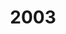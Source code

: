 ---
title: '2003'
countries:
- country: AUS
  indice: 0.4223379222562764
- country: AUT
  indice: 0.3664142912249018
- country: BEL
  indice: 0.40406503304554214
- country: CZE
  indice: 0.33405520220363033
- country: DNK
  indice: 0.40179352818383707
- country: FIN
  indice: 0.35504402929140266
- country: FRA
  indice: 0.43380447927040244
- country: DEU
  indice: 0.40504252570698634
- country: GRC
  indice: 0.38915102507753585
- country: HUN
  indice: 0.36905574607800473
- country: ISL
  indice: 0.4064678062050964
- country: IRL
  indice: 0.3647615984503382
- country: ITA
  indice: 0.40243486260250044
- country: JPN
  indice: 0.3798443140131473
- country: KOR
  indice: 0.35127006412327694
- country: LUX
  indice: 0.5016341640170385
- country: MEX
  indice: 0.34815267621321944
- country: NLD
  indice: 0.4287747272940169
- country: NZL
  indice: 0.4116698877918682
- country: NOR
  indice: 0.3712586055283297
- country: POL
  indice: 0.34666350762113657
- country: PRT
  indice: 0.38704013730097786
- country: SVK
  indice: 0.34969601528387306
- country: ESP
  indice: 0.3613103406674609
- country: SWE
  indice: 0.39447827890551607
- country: CHE
  indice: 0.40302982115390046
- country: TUR
  indice: 0.3108901628376149
- country: GBR
  indice: 0.44977713709688705
- country: CHL
  indice: 0.34897287259335147
- country: CHN
  indice: 0.2680697320425549
- country: EST
  indice: 0.36171205433008824
- country: SVN
  indice: 0.34943954124440524
- country: ZAF
  indice: 0.39993043480466395
- country: EA
  indice: 0.4038773479425561
- country: EU
  indice: 0.4004844953364704
- country: USA
  indice: 0.45570339097775736
- country: ISR
  indice: 0.441961195028537
- country: CAN
  indice: 0.40135630637348524
- country: BRA
  indice: 0.4020860113511199
- country: LVA
  indice: 0.36993820570927416
- country: CRI
  indice: 0.35803026972165597
- country: LTU
  indice: 0.32083620171961075
---